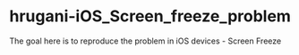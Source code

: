 # hrugani-iOS_Screen_freeze_problem
The goal here is to reproduce the problem in iOS devices - Screen Freeze
